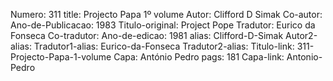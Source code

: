 Numero: 311
title: Projecto Papa 1º volume
Autor: Clifford D Simak
Co-autor: 
Ano-de-Publicacao: 1983
Titulo-original: Project Pope
Tradutor: Eurico da Fonseca
Co-tradutor: 
Ano-de-edicao: 1981
alias: Clifford-D-Simak
Autor2-alias: 
Tradutor1-alias: Eurico-da-Fonseca
Tradutor2-alias: 
Titulo-link: 311-Projecto-Papa-1-volume
Capa: António Pedro
pags: 181
Capa-link: Antonio-Pedro